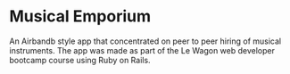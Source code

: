 Musical Emporium
================

An Airbandb style app that concentrated on peer to peer hiring of musical instruments. The app was made as part of the Le Wagon web developer bootcamp course using Ruby on Rails.
